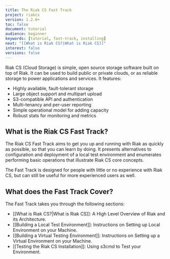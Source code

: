 ```yaml
---
title: The Riak CS Fast Track
project: riakcs
version: 1.2.0+
toc: false
document: tutorial
audience: beginner
keywords: [tutorial, fast-track, installing]
next: "[[What is Riak CS?|What is Riak CS]]"
interest: false
versions: false
---
```


Riak CS (Cloud Storage) is simple, open source storage software built on top of Riak. It can be used to build public or private clouds, or as reliable storage to power applications and services. It features:

* Highly available, fault-tolerant storage
* Large object support and multipart upload
* S3-compatible API and authentication
* Multi-tenancy and per-user reporting
* Simple operational model for adding capacity
* Robust stats for monitoring and metrics

## What is the Riak CS Fast Track?

The Riak CS Fast Track aims to get you up and running with Riak as quickly as possible, so that you can learn by doing.  It presents alternatives to configuration and deployment of a local test environment and enumerates performing basic operations that illustrate Riak CS core concepts. 

The Fast Track is designed for people with little or no experience with Riak CS, but can still be useful for more experienced users as well. 

## What does the Fast Track Cover?

The Fast Track takes you through the following sections:  

* [[What is Riak CS?|What is Riak CS]]: A High Level Overview of Riak and its Architecture.
* [[Building a Local Test Environment]]: Instructions on Setting up Local Environment on your Machine.
* [[Building a Virtual Testing Environment]]: Instructions on Setting up a Virtual Environment on your Machine.
* [[Testing the Riak CS Installation]]:  Using s3cmd to Test your Environment.
